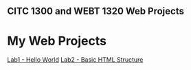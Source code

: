## CITC 1300 and WEBT 1320 Web Projects
<h1>My Web Projects</h1>

<a href="Lab1/index.html" target="_blank">Lab1 - Hello World</a>
<a href="Lab2/index.html" target="_blank">Lab2 - Basic HTML Structure</a>


